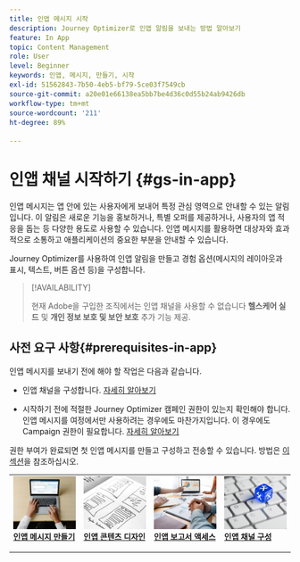 ```yaml
---
title: 인앱 메시지 시작
description: Journey Optimizer로 인앱 알림을 보내는 방법 알아보기
feature: In App
topic: Content Management
role: User
level: Beginner
keywords: 인앱, 메시지, 만들기, 시작
exl-id: 51562843-7b50-4eb5-bf79-5ce03f7549cb
source-git-commit: a20e01e66138ea5bb7be4d36c0d55b24ab9426db
workflow-type: tm+mt
source-wordcount: '211'
ht-degree: 89%

---
```


# 인앱 채널 시작하기 {#gs-in-app}

인앱 메시지는 앱 안에 있는 사용자에게 보내어 특정 관심 영역으로 안내할 수 있는 알림입니다. 이 알림은 새로운 기능을 홍보하거나, 특별 오퍼를 제공하거나, 사용자의 앱 적응을 돕는 등 다양한 용도로 사용할 수 있습니다. 인앱 메시지를 활용하면 대상자와 효과적으로 소통하고 애플리케이션의 중요한 부분을 안내할 수 있습니다.

Journey Optimizer를 사용하여 인앱 알림을 만들고 경험 옵션(메시지의 레이아웃과 표시, 텍스트, 버튼 옵션 등)을 구성합니다.

>[!AVAILABILITY]
>
>현재 Adobe을 구입한 조직에서는 인앱 채널을 사용할 수 없습니다 **헬스케어 실드** 및 **개인 정보 보호 및 보안 보호** 추가 기능 제공.

## 사전 요구 사항{#prerequisites-in-app}

인앱 메시지를 보내기 전에 해야 할 작업은 다음과 같습니다.

* 인앱 채널을 구성합니다. [자세히 알아보기](inapp-configuration.md)

* 시작하기 전에 적절한 Journey Optimizer 캠페인 권한이 있는지 확인해야 합니다. 인앱 메시지를 여정에서만 사용하려는 경우에도 마찬가지입니다. 이 경우에도 Campaign 권한이 필요합니다. [자세히 알아보기](../campaigns/get-started-with-campaigns.md#campaign-prerequisites)

권한 부여가 완료되면 첫 인앱 메시지를 만들고 구성하고 전송할 수 있습니다. 방법은 [이 섹션](create-in-app.md)을 참조하십시오.

<table style="table-layout:fixed"><tr style="border: 0;">
<td>
<a href="create-in-app.md">
<img alt="리드" src="../assets/do-not-localize/inapp-create.jpeg">
</a>
<div><a href="create-in-app.md"><strong>인앱 메시지 만들기</strong>
</div>
<p>
</td>
<td>
<a href="design-in-app.md">
<img alt="드물게" src="../assets/do-not-localize/inapp-design.jpg">
</a>
<div>
<a href="design-in-app.md"><strong>인앱 콘텐츠 디자인</strong></a>
</div>
<p></td>
<td>
<a href="../reports/campaign-global-report.md#inapp-global">
<img alt="유효성 검사" src="../assets/do-not-localize/inapp-report.jpg">
</a>
<div>
<a href="../reports/campaign-global-report.md#inapp-global"><strong>인앱 보고서 액세스</strong></a>
</div>
<p>
</td>
<td>
<a href="inapp-configuration.md">
<img alt="유효성 검사" src="../assets/do-not-localize/inapp-config.jpg">
</a>
<div>
<a href="inapp-configuration.md"><strong>인앱 채널 구성</strong></a>
</div>
<p>
</td>
</tr></table>
